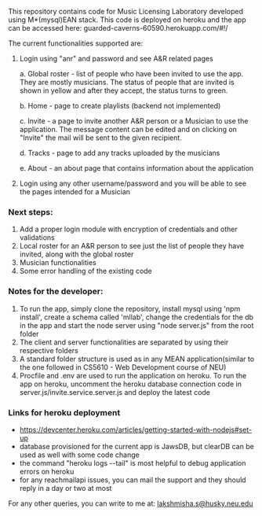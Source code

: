 This repository contains code for Music Licensing Laboratory developed using M*(mysql)EAN stack. This code is deployed on heroku and the app can be accessed here: guarded-caverns-60590.herokuapp.com/#!/

The current functionalities supported are:
1. Login using "anr" and password and see A&R related pages
    
    a. Global roster - list of people who have been invited to use the app. They are mostly musicians. The status of people that are invited is shown in yellow and after they accept, the status turns to green.
    
    b. Home - page to create playlists (backend not implemented)
    
    c. Invite - a page to invite another A&R person or a Musician to use the application. 
        The message content can be edited and on clicking on "Invite" the mail will be sent to the given recipient.
    
    d. Tracks - page to add any tracks uploaded by the musicians
    
    e. About - an about page that contains information about the application
    
2. Login using any other username/password and you will be able to see the pages intended for a Musician

### Next steps:
1. Add a proper login module with encryption of credentials and other validations
2. Local roster for an A&R person to see just the list of people they have invited, along with the global roster
3. Musician functionalities
4. Some error handling of the existing code

### Notes for the developer:
1. To run the app, simply clone the repository, install mysql using 'npm install', create a schema called 'mllab', change the credentials for the db in the app and start the node server using "node server.js" from the root folder
2. The client and server functionalities are separated by using their respective folders
3. A standard folder structure is used as in any MEAN application(similar to the one followed in CS5610 - Web Development course of NEU)
4. Procfile and .env are used to run the application on heroku. To run the app on heroku, uncomment the heroku database connection code in server.js/invite.service.server.js and deploy the latest code

### Links for heroku deployment
- https://devcenter.heroku.com/articles/getting-started-with-nodejs#set-up
- database provisioned for the current app is JawsDB, but clearDB can be used as well with some code change
- the command "heroku logs --tail" is most helpful to debug application errors on heroku
- for any reachmailapi issues, you can mail the support and they should reply in a day or two at most

For any other queries, you can write to me at: lakshmisha.s@husky.neu.edu
